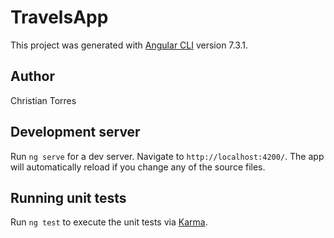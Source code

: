 # TravelsApp

This project was generated with [Angular CLI](https://github.com/angular/angular-cli) version 7.3.1.

## Author

Christian Torres

## Development server

Run `ng serve` for a dev server. Navigate to `http://localhost:4200/`. The app will automatically reload if you change any of the source files.

## Running unit tests

Run `ng test` to execute the unit tests via [Karma](https://karma-runner.github.io).
